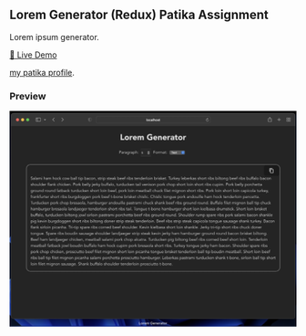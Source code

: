 ## Lorem Generator (Redux) Patika Assignment

Lorem ipsum generator.

[🔗 Live Demo](https://elbaley.github.io/lorem-generator)

[my patika profile](https://app.patika.dev/elbaley).

### Preview

![Preview](./preview.jpeg)
